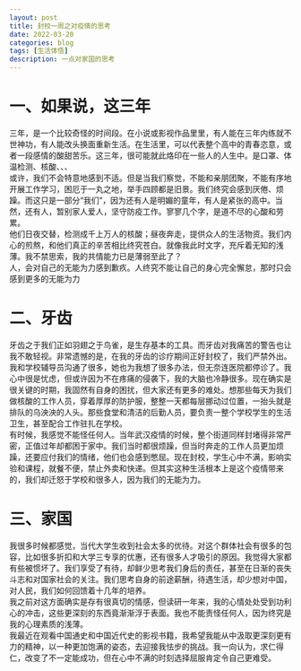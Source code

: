 ```yaml
---
layout: post
title: 封校一周之对疫情的思考
date: 2022-03-20
categories: blog
tags: [生活体悟]
description: 一点对家国的思考
---
```


<h1>一、如果说，这三年</h1>
<p>三年，是一个比较奇怪的时间段。在小说或影视作品里里，有人能在三年内练就不世神功，有人能改头换面重新生活。在生活里，可以代表整个高中的青春恣意，或者一段感情的酸甜苦乐。这三年，很可能就此烙印在一些人的人生中。是口罩、体温检测、核酸、、、
<br/>
或许，我们不会特意地感到不适。但是当我们察觉，不能和亲朋团聚，不能有序地开展工作学习，困厄于一丸之地，举手四顾都是旧景。我们终究会感到厌倦、烦躁。而这只是一部分“我们”，因为还有人是明媚的童年，有人是紧张的高中。当然，还有人，暂别家人爱人，坚守防疫工作。寥寥几个字，是道不尽的心酸和劳累。
<br/>
他们日夜交替，检测成千上万人的核酸；昼夜奔走，提供众人的生活物资。我们内心的煎熬，和他们真正的辛苦相比终究苍白。就像我此时文字，充斥着无知的浅薄。我不禁思索，我的共情能力已是薄弱至此了？<br/>
人，会对自己的无能为力感到歉疚。人终究不能让自己的身心完全懈怠，那时只会感到更多的无能为力</p>
<h1>二、牙齿</h1>
<p>牙齿之于我们正如羽翅之于鸟雀，是生存基本的工具。而牙齿对我痛苦的警告也让我不敢轻视。非常遗憾的是，在我的牙齿的诊疗期间正好封校了，我们严禁外出。我和学校辅导员沟通了很多，她也为我想了很多办法，但无奈连医院都停诊了。我心中很是忧虑，但或许因为不在疼痛的侵袭下，我的大脑也冷静很多。现在确实是很关键的时期，我固然有自身的困扰，但大家还有更多的难处。想那些每天为我们做核酸的工作人员，穿着厚厚的防护服，整整一天都每层挪动过位置，一抬头就是排队的乌泱泱的人头。那些食堂和清洁的后勤人员，要负责一整个学校学生的生活卫生，甚至配合工作驻扎在学校。<br>
有时候，我感觉不能怪任何人。当年武汉疫情的时候，整个街道同样封堵得非常严密，正值过年却都困于家中。我们当时都很烦躁，但当时奔走的工作人员更加烦躁，还要应付我们的情绪，他们也会感到憋屈。现在封校，学生心中不满，影响实验和课程，就餐不便，禁止外卖和快递。但其实这种生活根本上是这个疫情带来的，我们却迁怒于学校和很多人，因为我们的无能为力。</p>
<h1>三、家国</h1>
<p>我很多时候都感觉，当代大学生收到社会太多的优待。对这个群体社会有很多的包容，比如很多折扣和大学三专享的优惠，还有很多人才吸引的原因。我觉得大家都有些被惯坏了。我们享受了有待，却鲜少思考我们身后的责任，甚至在日渐的丧失斗志和对国家社会的关注。我们思考自身的前途薪酬，待遇生活，却少想对中国，对人民，我们如何回馈着十几年的培养。<br>
我之前对这方面确实是存有很真切的情感，但读研一年来，我的心情处处受到功利心的冲击，这些更深刻的东西竟渐渐浮于表面。我也不能责怪任何人，因为终究是我的心理素质的浅薄。<br>
我最近在观看中国通史和中国近代史的影视书籍，我希望我能从中汲取更深刻更有力的精神，以一种更加饱满的姿态，去迎接我怯步的挑战。我一向认为，求仁得仁，改变了不一定能成功，但在心中不满的时刻选择屈服肯定令自己更难受。</p>
